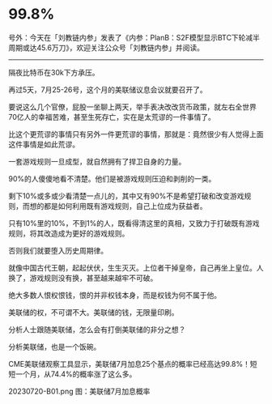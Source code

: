 # 99.8%


号外：今天在「刘教链内参」发表了《内参：PlanB：S2F模型显示BTC下轮减半周期或达45.6万刀》，欢迎关注公众号「刘教链内参」并阅读。

---

隔夜比特币在30k下方承压。

再过5天，7月25-26号，这个月的美联储议息会议就要召开了。

要说这么几个官僚，屁股一坐聊上两天，举手表决改改货币政策，就左右全世界70亿人的幸福苦难，甚至生死存亡，实在是太荒谬的一件事情了。

比这个更荒谬的事情只有另外一件更荒谬的事情，那就是：竟然很少有人觉得上面这件事情是如此荒谬。

一套游戏规则一旦成型，就自然拥有了捍卫自身的力量。

90%的人傻傻地看不清楚。他们是被游戏规则压迫和剥削的一类。

剩下10%或多或少看清楚一点儿的，其中又有90%不是希望打破和改变游戏规则，而想的都是如何利用既有游戏规则，自己上位成为获益者。

只有10%里的10%，不到1%的人，既看得清这里的真相，又致力于打破既有游戏规则，将其改造成为更好的游戏规则。

否则我们就要堕入历史周期律。

就像中国古代王朝，起起伏伏，生生灭灭。上位者干掉皇帝，自己再坐上皇位。人换了，游戏规则没有换，甚至越来越牢不可破。

绝大多数人恨权恨钱，恨的并非权钱本身，而是权钱为何不属于他。

美联储的权，不可谓不大。美联储的钱，无限量印刷。

分析人士跟随美联储，怎么会有打倒美联储的非分之想？

分析美联储，也是一个饭碗。

CME美联储观察工具显示，美联储7月加息25个基点的概率已经高达99.8%！短短一个月，从74.4%的概率涨了这么多。

20230720-B01.png
图：美联储7月加息概率


